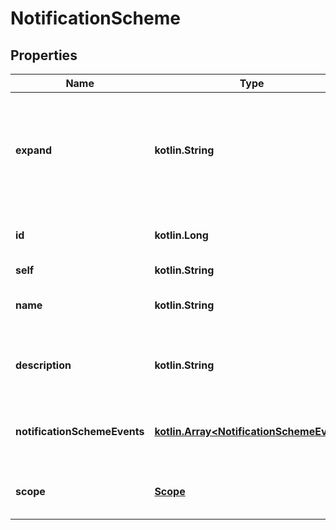 
# NotificationScheme

## Properties
Name | Type | Description | Notes
------------ | ------------- | ------------- | -------------
**expand** | **kotlin.String** | Expand options that include additional notification scheme details in the response. |  [optional]
**id** | **kotlin.Long** | The ID of the notification scheme. |  [optional]
**self** | **kotlin.String** |  |  [optional]
**name** | **kotlin.String** | The name of the notification scheme. |  [optional]
**description** | **kotlin.String** | The description of the notification scheme. |  [optional]
**notificationSchemeEvents** | [**kotlin.Array&lt;NotificationSchemeEvent&gt;**](NotificationSchemeEvent.md) | The notification events and associated recipients. |  [optional]
**scope** | [**Scope**](Scope.md) | The scope of the notification scheme. |  [optional]



